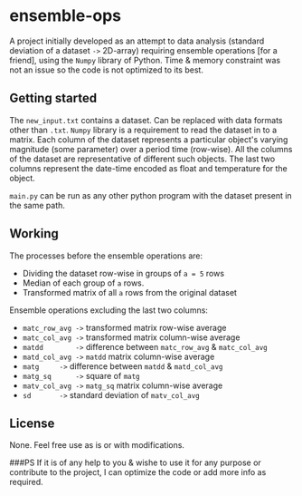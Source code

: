 # ensemble-ops

A project initially developed as an attempt to data analysis (standard deviation of a dataset `->` 2D-array) requiring ensemble operations [for a friend], using the `Numpy` library of Python. Time & memory constraint was not an issue so the code is not optimized to its best.

## Getting started
The `new_input.txt` contains a dataset. Can be replaced with data formats other than `.txt`. `Numpy` library is a requirement to read the dataset in to a matrix.
Each column of the dataset represents a particular object's varying magnitude (some parameter) over a period time (row-wise). All the columns of the dataset are representative of different such objects. The last two columns represent the date-time encoded as float and temperature for the object.

`main.py` can be run as any other python program with the dataset present in the same path.

## Working
The processes before the ensemble operations are:
 * Dividing the dataset row-wise in groups of `a = 5` rows
 * Median of each group of `a` rows.
 * Transformed matrix of all `a` rows from the original dataset
	
Ensemble operations excluding the last two columns:
 * `matc_row_avg ->` transformed matrix row-wise average
 * `matc_col_avg ->` transformed matrix column-wise average
 * `matdd        ->` difference between `matc_row_avg` & `matc_col_avg` 
 * `matd_col_avg ->` `matdd` matrix column-wise average
 * `matg 	 ->` difference between `matdd` & `matd_col_avg`
 * `matg_sq 	 ->` square of `matg`
 * `matv_col_avg ->` `matg_sq` matrix column-wise average
 * `sd 		 ->` standard deviation of `matv_col_avg` 

## License
None. Feel free use as is or with modifications. 

###PS
If it is of any help to you & wishe to use it for any purpose or contribute to the project, I can optimize the code or add more info as required. 
